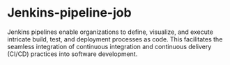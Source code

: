 # Jenkins-pipeline-job
Jenkins pipelines enable organizations to define, visualize, and execute intricate build, test, and deployment processes as code. This facilitates the seamless integration of continuous integration and continuous delivery (CI/CD) practices into software development.
